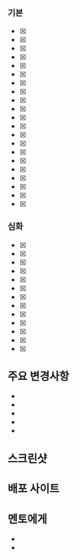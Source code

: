 
### 기본

- [x] 
- [x]
- [x]
- [x]
- [x]
- [x]
- [x]
- [x]
- [x]
- [x]
- [x]
- [x]
- [x]
- [x]
- [x]
- [x]
- [x]
- [x]
- [x]
- [x]
- [x]


### 심화

- [x]
- [x]
- [x]
- [x]
- [x]
- [x]
- [x]
- [x]
- [x]
- [x]
- [x]
- [x]
- [x]

## 주요 변경사항

- 
- 
- 
- 
- 

## 스크린샷



## 배포 사이트



## 멘토에게

-
-

